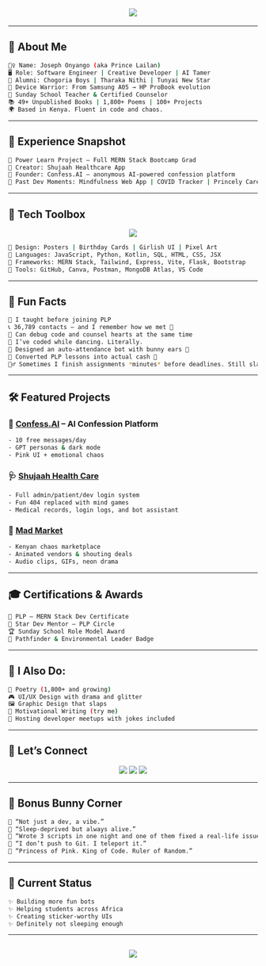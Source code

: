 <!-- 💖 README of Prince Lailan aka Joseph Onyango 💖 -->

<h1 align="center">
  <img src="https://readme-typing-svg.demolab.com?font=Fira+Code&size=28&duration=3500&pause=1000&color=FF69B4&center=true&vCenter=true&width=900&lines=Joseph+Onyango+%7C+Creative+Developer+%F0%9F%92%9C;The+Fullstack+Unicorn+%F0%9F%A6%84+You+Didn't+Know+You+Needed;Software+Engineer+%7C+Graphic+Designer+%7C+Poet+%7C+Sunday+School+Teacher;I+Code%2C+I+Counsel%2C+I+Create+Magic+%E2%9C%A8"/>
</h1>

---

## 👑 About Me

```sh
🧚‍♀️ Name: Joseph Onyango (aka Prince Lailan)
🖥️ Role: Software Engineer | Creative Developer | AI Tamer
🏫 Alumni: Chogoria Boys | Tharaka Nithi | Tunyai New Star
📱 Device Warrior: From Samsung A05 → HP ProBook evolution
💒 Sunday School Teacher & Certified Counselor
📚 49+ Unpublished Books | 1,800+ Poems | 100+ Projects
🌍 Based in Kenya. Fluent in code and chaos.
```

---

## 💼 Experience Snapshot

```sh
🔧 Power Learn Project – Full MERN Stack Bootcamp Grad
🏥 Creator: Shujaah Healthcare App
🧠 Founder: Confess.AI – anonymous AI-powered confession platform
🌿 Past Dev Moments: Mindfulness Web App | COVID Tracker | Princely Care
```

---

## 🔧 Tech Toolbox

<div align="center">
  <img src="https://skillicons.dev/icons?i=js,html,css,react,nodejs,express,mongodb,python,kotlin,sql,github,figma,vite,tailwind,vercel,netlify&theme=light"/>
</div>

```sh
💅 Design: Posters | Birthday Cards | Girlish UI | Pixel Art
🧠 Languages: JavaScript, Python, Kotlin, SQL, HTML, CSS, JSX
🧠 Frameworks: MERN Stack, Tailwind, Express, Vite, Flask, Bootstrap
🧠 Tools: GitHub, Canva, Postman, MongoDB Atlas, VS Code
```

---

## 🌸 Fun Facts

```sh
🌈 I taught before joining PLP
📞 36,789 contacts – and I remember how we met 💅
💖 Can debug code and counsel hearts at the same time
🥳 I’ve coded while dancing. Literally.
🐰 Designed an auto-attendance bot with bunny ears 🐇
🎤 Converted PLP lessons into actual cash 💸
🧙‍♂️ Sometimes I finish assignments *minutes* before deadlines. Still slay them.
```

---

## 🛠️ Featured Projects

### 🩷 [Confess.AI](https://github.com/princelailan/confess-ai) – AI Confession Platform

```sh
- 10 free messages/day
- GPT personas & dark mode
- Pink UI + emotional chaos
```

### 🩺 [Shujaah Health Care](https://github.com/daltonetonny/shujaah-health-care-by-prince-lailan)

```sh
- Full admin/patient/dev login system
- Fun 404 replaced with mind games
- Medical records, login logs, and bot assistant
```

### 💜 [Mad Market](#)

```sh
- Kenyan chaos marketplace
- Animated vendors & shouting deals
- Audio clips, GIFs, neon drama
```

---

## 🎓 Certifications & Awards

```sh
🏅 PLP – MERN Stack Dev Certificate
🌟 Star Dev Mentor – PLP Circle
🏆 Sunday School Role Model Award
🧩 Pathfinder & Environmental Leader Badge
```

---

## 🧠 I Also Do:

```sh
🧃 Poetry (1,800+ and growing)
🎮 UI/UX Design with drama and glitter
🖼️ Graphic Design that slaps
📜 Motivational Writing (try me)
🎉 Hosting developer meetups with jokes included
```

---

## 💬 Let’s Connect

<div align="center">
  <a href="mailto:princelailan@gmail.com"><img src="https://img.shields.io/badge/Gmail-PrinceLailan-pink?style=for-the-badge&logo=gmail&logoColor=white"/></a>
  <a href="https://github.com/princelailan"><img src="https://img.shields.io/badge/GitHub-%40princelailan-pink?style=for-the-badge&logo=github&logoColor=white"/></a>
  <a href="https://linkedin.com/in/josephonyango"><img src="https://img.shields.io/badge/LinkedIn-JosephOnyango-pink?style=for-the-badge&logo=linkedin&logoColor=white"/></a>
</div>

---

## 🐣 Bonus Bunny Corner

```sh
🌸 “Not just a dev, a vibe.”
🌸 “Sleep-deprived but always alive.”
🌸 “Wrote 3 scripts in one night and one of them fixed a real-life issue.”
🌸 “I don’t push to Git. I teleport it.”
🌸 “Princess of Pink. King of Code. Ruler of Random.”
```

---

## 📌 Current Status

```sh
✨ Building more fun bots
✨ Helping students across Africa
✨ Creating sticker-worthy UIs
✨ Definitely not sleeping enough
```

---

<h2 align="center">
  <img src="https://readme-typing-svg.demolab.com?font=Fira+Code&size=22&duration=2500&pause=700&color=F745C2&center=true&vCenter=true&multiline=true&width=1000&lines=✨+Thanks+for+scrolling+through+my+chaotic+kingdom!+;✨+Let's+collab,+code,+and+create+some+magic+together+%F0%9F%92%9C"
  />
</h2>
